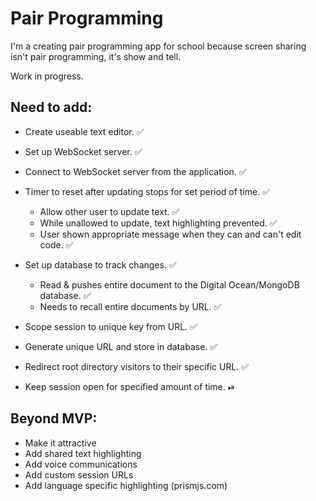 # Pair Programming

I'm a creating pair programming app for school because screen sharing isn't pair programming, it's show and tell.

Work in progress.

## Need to add:

- Create useable text editor. ✅
- Set up WebSocket server. ✅
- Connect to WebSocket server from the application. ✅
- Timer to reset after updating stops for set period of time. ✅

  - Allow other user to update text. ✅
  - While unallowed to update, text highlighting prevented. ✅
  - User shown appropriate message when they can and can't edit code. ✅

- Set up database to track changes. ✅

  - Read & pushes entire document to the Digital Ocean/MongoDB database. ✅
  - Needs to recall entire documents by URL. ✅

- Scope session to unique key from URL. ✅
- Generate unique URL and store in database. ✅
- Redirect root directory visitors to their specific URL. ✅

- Keep session open for specified amount of time. ⏯

## Beyond MVP:
- Make it attractive
- Add shared text highlighting
- Add voice communications
- Add custom session URLs
- Add language specific highlighting (prismjs.com)

